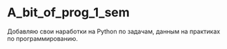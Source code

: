 # A_bit_of_prog_1_sem
Добавляю свои наработки на Python по задачам, данным на практиках по программированию.
